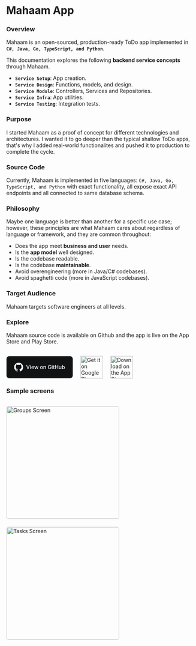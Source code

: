 # Mahaam App

### Overview

Mahaam is an open-sourced, production-ready ToDo app implemented in **`C#, Java, Go, TypeScript, and Python`**.

This documentation explores the following **backend service concepts** through Mahaam.

- **`Service Setup`**: App creation.
- **`Service Design`**: Functions, models, and design.
- **`Service Module`**: Controllers, Services and Repositories.
- **`Service Infra`**: App utilities.
- **`Service Testing`**: Integration tests.

### Purpose

I started Mahaam as a proof of concept for different technologies and architectures. I wanted it to go deeper than the typical shallow ToDo apps, that's why I added real-world functionalites and pushed it to production to complete the cycle.

### Source Code

Currently, Mahaam is implemented in five languages: `C#, Java, Go, TypeScript, and Python` with exact functionality, all expose exact API endpoints and all connected to same database schema.

### Philosophy

Maybe one language is better than another for a specific use case; however, these principles are what Mahaam cares about regardless of language or framework, and they are common throughout:

- Does the app meet **business and user** needs.
- Is the **app model** well designed.
- Is the codebase readable.
- Is the codebase **maintainable**.
- Avoid overengineering (more in Java/C# codebases).
- Avoid spaghetti code (more in JavaScript codebases).

### Target Audience

Mahaam targets software engineers at all levels.

### Explore

Mahaam source code is available on Github and the app is live on the App Store and Play Store.

<div style="display: flex; gap: 20px; align-items: center; flex-wrap: wrap;margin-top: 30px;">
  <a href="https://github.com/ayasrah/mahaam" target="_blank" style="display: inline-flex; align-items: center; text-decoration: none; color: white; background-color:rgb(17, 18, 20); padding: 12px 20px; border-radius: 8px; font-weight: 500; height: 60px; box-sizing: border-box;border: 1px solid #979797;">
    <svg role="img" width="24" height="24" viewBox="0 0 24 24" xmlns="http://www.w3.org/2000/svg" style="margin-right: 8px;" fill="white"><path d="M12 0C5.37 0 0 5.37 0 12c0 5.3 3.438 9.8 8.207 11.385.6.11.793-.26.793-.577v-2.165c-3.338.726-4.042-1.61-4.042-1.61-.546-1.387-1.333-1.756-1.333-1.756-1.09-.745.083-.73.083-.73 1.205.085 1.84 1.24 1.84 1.24 1.07 1.835 2.805 1.305 3.49.998.108-.775.42-1.305.763-1.605-2.665-.3-5.466-1.332-5.466-5.93 0-1.31.467-2.38 1.235-3.22-.123-.303-.535-1.523.117-3.176 0 0 1.008-.322 3.3 1.23a11.5 11.5 0 0 1 3-.405c1.02.005 2.04.137 3 .405 2.29-1.552 3.297-1.23 3.297-1.23.653 1.653.24 2.873.117 3.176.77.84 1.235 1.91 1.235 3.22 0 4.61-2.805 5.625-5.475 5.92.43.37.823 1.1.823 2.22v3.293c0 .32.192.693.8.575C20.565 21.795 24 17.295 24 12c0-6.63-5.37-12-12-12z"/></svg>
    <span>View on GitHub</span>
  </a>
  <a href="https://play.google.com/store/apps/details?id=ayasrah.mahaam" target="_blank">
    <img src="https://upload.wikimedia.org/wikipedia/commons/7/78/Google_Play_Store_badge_EN.svg" alt="Get it on Google Play" style="height: 60px;">
  </a>
  <a href="https://apps.apple.com/us/app/mahaam/id6502533759" target="_blank">
    <img src="https://upload.wikimedia.org/wikipedia/commons/3/3c/Download_on_the_App_Store_Badge.svg" alt="Download on the App Store" style="height: 60px;">
  </a>
</div>

### Sample screens

<div style="display: flex; gap: 20px; align-items: center; flex-wrap: wrap; margin-top:30px;">
  <img src="/plans_screen.jpg" alt="Groups Screen" width="300" style="border: 1px solid #f0f0f0; border-radius:5px;" />
  <img src="/tasks_screen.jpg" alt="Tasks Screen" width="300" style="border: 1px solid #f0f0f0; border-radius:5px;" />
</div>
